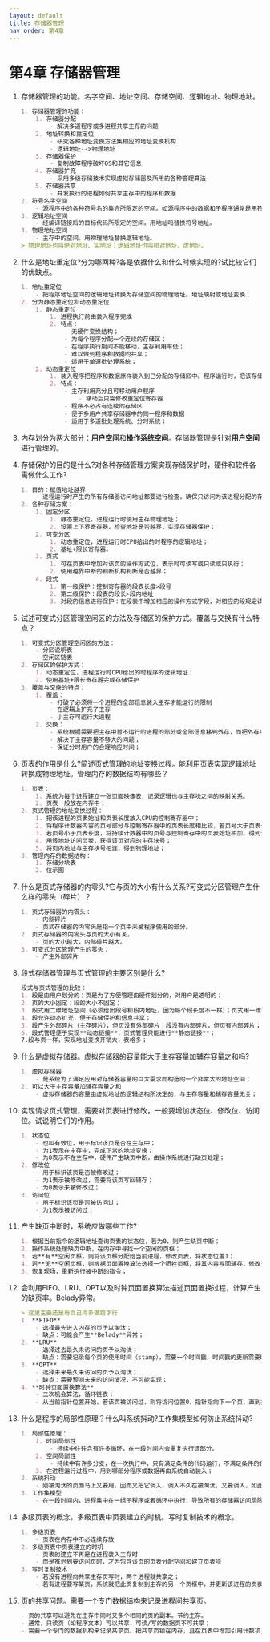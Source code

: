 ```yaml
---
layout: default
title: 存储器管理
nav_order: 第4章
---
```


# 第4章 存储器管理


1. 存储器管理的功能。名字空间、地址空间、存储空间、逻辑地址、物理地址。

    ```markdown
    1. 存储器管理的功能：
        1. 存储器分配
            - 解决多道程序或多进程共享主存的问题
        2. 地址转换和重定位
            - 研究各种地址变换方法集相应的地址变换机构
            - 逻辑地址-->物理地址
        3. 存储器保护
            - 复制故障程序破坏OS和其它信息
        4. 存储器扩充
            - 采用多级存储技术实现虚拟存储器及所用的各种管理算法
        5. 存储器共享
            - 并发执行的进程如何共享主存中的程序和数据
    2. 符号名字空间
        - 源程序中的各种符号名的集合所限定的空间。如源程序中的数据和子程序通常是用符号名进行访问的。
    3. 逻辑地址空间
        - 经编译链接后的目标代码所限定的空间。用地址吗替换符号地址。
    4. 物理地址空间
        - 主存中的空间。用物理地址替换逻辑地址。
    > 物理地址也叫绝对地址、实地址；逻辑地址也叫相对地址、虚地址。
    ```

2. 什么是地址重定位?分为哪两种?各是依据什么和什么时候实现的?试比较它们的优缺点。

    ```markdown
    1. 地址重定位
        - 把程序地址空间的逻辑地址转换为存储空间的物理地址。地址映射或地址变换；
    2. 分为静态重定位和动态重定位
        1. 静态重定位
            1. 进程执行前由装入程序完成
            2. 特点：
                - 无硬件变换结构；
                - 为每个程序分配一个连续的存储区；
                - 在程序执行期间不能移动，主存利用率低；
                - 难以做到程序和数据的共享；
                - 适用于单道批处理系统；
        2. 动态重定位
            1. 装入程序把程序和数据原样装入到已分配的存储区中。程序运行时，把该存储区的起始地址送入重定位寄存去，由硬件实现地址变换。
            2. 特点：
                - 主存利用充分且可移动用户程序
                    - 移动后只需修改重定位寄存器
                - 程序不必占有连续的存储区
                - 便于多用户共享存储器中的同一程序和数据
                - 适用于多道批处理系统、分时系统；
    ```

3. 内存划分为两大部分：**用户空间**和**操作系统空间**。存储器管理是针对**用户空间**进行管理的。

4. 存储保护的目的是什么?对各种存储管理方案实现存储保护时，硬件和软件各需做什么工作?

    ```markdown
    1. 目的：赋值地址越界
        - 进程运行时产生的所有存储器访问地址都要进行检查，确保只访问为该进程分配的存储区域；
    2. 各种存储方案：
        1. 固定分区
            1. 静态重定位，进程运行时使用主存物理地址；
            2. 设置上下界寄存器，检查地址是否越界，实现存储器保护；
        2. 可变分区
            1. 动态重定位，进程运行时CPU给出的时程序的逻辑地址；
            2. 基址+限长寄存器。
        3. 页式
            1. 可在页表中增加对该页的操作方式位，表示时可读写或只读或只执行；
            2. 使用越界中断的判断机构判断是否越界；
        4. 段式
            1. 第一级保护：控制寄存器的段表长度>段号
            2. 第二级保护：段表的段长>段内地址
            3. 对段的信息进行保护：在段表中增加相应的操作方式字段，对相应的段规定读、写、执行操作权限
    ```

5. 试述可变式分区管理空闲区的方法及存储区的保护方式。覆盖与交换有什么特点？

    ```markdown
    1. 可变式分区管理空闲区的方法：
        - 分区说明表
        - 空闲区链表
    2. 存储区的保护方式：
        1. 动态重定位，进程运行时CPU给出的时程序的逻辑地址；
        2. 使用基址+限长寄存器完成存储保护
    3. 覆盖与交换的特点：
        1. 覆盖：
            - 打破了必须将一个进程的全部信息装入主存才能运行的限制
            - 在逻辑上扩充了主存
            - 小主存可运行大进程
        2. 交换：
            - 系统根据需要把主存中暂不运行的进程的部分或全部信息移到外存，而把外存中的进程移到主存并投入运行；
            - 解决了主存容量不够大的问题；
            - 保证分时用户的合理响应时间；
    ```

6. 页表的作用是什么?简述页式管理的地址变换过程。能利用页表实现逻辑地址转换成物理地址。管理内存的数据结构有哪些？

    ```markdown
    1. 页表：
        1. 系统为每个进程建立一张页面映像表，记录逻辑也与主存块之间的映射关系。
        2. 页表一般放在内存中；
    2. 页式管理的地址变换过程：
        1. 把该进程的页表始址和页表长度放入CPU的控制寄存器中；
        2. 将程序计数器内容的页号部分与控制寄存器中的页表长度相比较，若页号大于页表长度，则产生越界中断；
        3. 若页号小于页表长度，将持续计数器中的页号与控制寄存中的页表始址相加，得到该访问操作所在页号在页表中的入口地址。这里的加时根据页表项占用的字节数决定的；
        4. 用该地址访问页表，获得该页对应的主存块号；
        5. 将页内地址与主存块号相连，得到物理地址；
    3. 管理内存的数据结构：
        1. 存储分块表
        2. 位示图
    ```

7. 什么是页式存储器的内零头?它与页的大小有什么关系?可变式分区管理产生什么样的零头（碎片）？

    ```markdown
    1. 页式存储器的内零头：
        - 内部碎片
        - 页式存储器的内零头是指一个页中未被程序使用的部分。
    2. 页式存储器的内零头与页的大小有关，
        - 页的大小越大，内部碎片越大。
    3. 可变式分区管理产生的零头：
        - 产生外部碎片
    ```

8. 段式存储器管理与页式管理的主要区别是什么?

    ```markdown
    段式与页式管理的比较：
    1. 段是由用户划分的；页是为了方便管理由硬件划分的，对用户是透明的；
    2. 页的大小固定；段的大小不固定；
    3. 段式用二维地址空间（必须给出段号和段内地址，因为每个段长度不一样）；页式用一维地址空间（给出地址可以算出页号和页内地址）；
    4. 段允许动态扩充，便于存储保护和信息共享；
    5. 段产生外部碎片（主存碎片），但页没有外部碎片；段没有内部碎片，但页有内部碎片；
    6. 段式管理便于实现**动态链接**，页式管理只能进行**静态链接**；
    7.段与页一样，实现地址变换开销大，表格多；
    ```

9. 什么是虚拟存储器。虚拟存储器的容量能大于主存容量加辅存容量之和吗?

    ```markdown
    1. 虚拟存储器
        - 是系统为了满足应用对存储器容量的巨大需求而构造的一个非常大的地址空间；
    2. 可以大于主存容量加辅存容量之和
        - 虚拟存储器的容量由虚拟地址的逻辑结构所决定的，与主存容量和辅存容量无关；
    ```

10. 实现请求页式管理，需要对页表进行修改，一般要增加状态位、修改位、访问位。试说明它们的作用。

    ```markdown
    1. 状态位
        - 也叫有效位，用于标识该页是否在主存中；
        - 为1表示在主存中，完成正常的地址变换；
        - 为0表示不在主存中，硬件产生缺页中断，由操作系统进行缺页处理；
    2. 修改位
        - 用于标识该页是否被修改过；
        - 为1表示被修改过，需要将该页写回辅存；
        - 为0表示未被修改过；
    3. 访问位
        - 用于标识该页是否被访问过；
        - 为1表示被访问过；
    ```


11. 产生缺页中断时，系统应做哪些工作? 

    ```markdown
    1. 根据当前指令的逻辑地址查询页表的状态位，若为0，则产生缺页中断；
    2. 操作系统处理缺页中断，在内存中寻找一个空闲的页框；
    3. 若**有**空闲页框，则将该页框分配给当前进程，修改页表，将状态位置1；
    4. 若**无**空闲页框，则根据页面置换算法选择一个牺牲页框，将其内容写回辅存，修改页表，将状态位置0；调入所需的页，修改页表，将状态位置1；之后还要修改相应的页表和内存分配表；
    5. 恢复现场，重新执行被中断的指令；   
    ```

12. 会利用FIFO、LRU、OPT以及时钟页面置换算法描述页面置换过程，计算产生的缺页率。Belady异常。

    ```markdown
    > 这里主要还是看自己得多做题才行
    1. **FIFO**
        - 选择最先进入内存的页予以淘汰；
        - 缺点：可能会产生**Belady**异常；
    2. **LRU**
        - 选择过去最久未访问的页予以淘汰；
        - 缺点：需要记录每个页的使用时间（stamp），需要一个时间戳，时间戳的更新需要时间；
    3. **OPT**
        - 选择未来最久未访问的页予以淘汰；
        - 缺点：需要预测未来的访问情况，不可能实现；
    4. **时钟页面置换算法**
        - 二次机会算法，循环链表；
        - 从当前指针位置开始，若该页被访问过，则将访问位置0，指针指向下一个页，直到找到一个访问位置为0的页，将其淘汰；
    ```

13. 什么是程序的局部性原理？什么叫系统抖动?工作集模型如何防止系统抖动?

    ```markdown
    1. 局部性原理：
        1. 时间局部性
            - 持续中往往含有许多循环，在一段时间内会重复执行该部分。
        2. 空间局部性
            - 持续中有许多分支，在一次执行中，只有满足条件的代码运行，不满足条件的代码不运行。即使顺序执行持续，程序的弟子域在短时间内页变化不大；
        3. 在进程运行过程中，用到哪部分程序或数据再由系统自动装入；
    2. 系统抖动
        - 刚被淘汰的页面马上又要用，因而又把它调入，调入不久在被淘汰，又要调入，如此频繁地调入调出，降低了系统的处理效率；
    3. 工作集模型
        - 在一段时间内，进程集中在一组子程序或者循环中执行，导致所有的存储器访问局限于进程地址空间的一个固定的子集；
    ```

    <!-- TODO: 这里得去参考王道的书写一下这里工作集模型防止页面抖动的原理才行，不是很记得了 -->

14. 多级页表的概念，多级页表中页表建立的时机。写时复制技术的概念。

    ```markdown
    1. 多级页表
        - 页表在内存中不必连续存放
    2. 多级页表中页表建立的时机
        - 页表的建立不再是在进程装入主存时
        - 而是推迟到要访问页时，才为包含该页的页表分配空间和建立页表项
    3. 写时复制技术
        - 若没有进程向共享主存页写时，两个进程就共享之；
        - 若有进程要写某页，系统就把此页复制到主存的另一个页框中，并更新该进程的页表，使之指向此复制的页框，且设置该页为可读/写；
    ```

    <!-- TODO: 多级页表的概念也得看一下 -->

15. 页的共享问题。需要一个专门数据结构来记录进程间共享页。

    ```markdown
    - 页的共享可以避免在主存中同时又多个相同的页的副本。节约主存。
    - 通常，只读页（如程序文本）可以共享，可读/写的数据页不可共享；
    - 需要一个专门的数据机构来记录共享页。把共享页锁在内存，且在页表中增加引用计数项，仅当其引用计数为0时，才允许调出或释放盘空间。
    ```